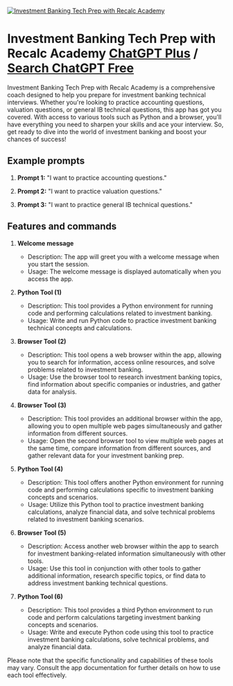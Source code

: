 
[![Investment Banking Tech Prep with Recalc Academy](https://files.oaiusercontent.com/file-lJjaZgtc2mLNx9F0NiqvQCkY?se=2123-10-16T03%3A40%3A19Z&sp=r&sv=2021-08-06&sr=b&rscc=max-age%3D31536000%2C%20immutable&rscd=attachment%3B%20filename%3DDALL%25C2%25B7E%25202023-11-08%252019.39.57%2520-%2520Create%2520a%2520cartoon%2520icon%2520image%2520for%2520a%2520gender-neutral%2520virtual%2520assistant%2520designed%2520to%2520help%2520students%2520with%2520investment%2520banking%2520interviews.%2520The%2520character%2520is%2520an%2520a.png&sig=CxBTsazUg8B7k%2BoRuPB5HcpuaPOaSyL4r5N38r06luM%3D)](https://chat.openai.com/g/g-ilrojd6Qa-investment-banking-tech-prep-with-recalc-academy)

# Investment Banking Tech Prep with Recalc Academy [ChatGPT Plus](https://chat.openai.com/g/g-ilrojd6Qa-investment-banking-tech-prep-with-recalc-academy) / [Search ChatGPT Free](https://gptcall.net/index.html#/?search=Investment%20Banking%20Tech%20Prep%20with%20Recalc%20Academy)

Investment Banking Tech Prep with Recalc Academy is a comprehensive coach designed to help you prepare for investment banking technical interviews. Whether you're looking to practice accounting questions, valuation questions, or general IB technical questions, this app has got you covered. With access to various tools such as Python and a browser, you'll have everything you need to sharpen your skills and ace your interview. So, get ready to dive into the world of investment banking and boost your chances of success!

## Example prompts

1. **Prompt 1:** "I want to practice accounting questions."

2. **Prompt 2:** "I want to practice valuation questions."

3. **Prompt 3:** "I want to practice general IB technical questions."

## Features and commands

1. **Welcome message**
    - Description: The app will greet you with a welcome message when you start the session.
    - Usage: The welcome message is displayed automatically when you access the app.

2. **Python Tool (1)**
    - Description: This tool provides a Python environment for running code and performing calculations related to investment banking.
    - Usage: Write and run Python code to practice investment banking technical concepts and calculations.

3. **Browser Tool (2)**
    - Description: This tool opens a web browser within the app, allowing you to search for information, access online resources, and solve problems related to investment banking.
    - Usage: Use the browser tool to research investment banking topics, find information about specific companies or industries, and gather data for analysis.

4. **Browser Tool (3)**
    - Description: This tool provides an additional browser within the app, allowing you to open multiple web pages simultaneously and gather information from different sources.
    - Usage: Open the second browser tool to view multiple web pages at the same time, compare information from different sources, and gather relevant data for your investment banking prep.

5. **Python Tool (4)**
    - Description: This tool offers another Python environment for running code and performing calculations specific to investment banking concepts and scenarios.
    - Usage: Utilize this Python tool to practice investment banking calculations, analyze financial data, and solve technical problems related to investment banking scenarios.

6. **Browser Tool (5)**
    - Description: Access another web browser within the app to search for investment banking-related information simultaneously with other tools.
    - Usage: Use this tool in conjunction with other tools to gather additional information, research specific topics, or find data to address investment banking technical questions.

7. **Python Tool (6)**
    - Description: This tool provides a third Python environment to run code and perform calculations targeting investment banking concepts and scenarios.
    - Usage: Write and execute Python code using this tool to practice investment banking calculations, solve technical problems, and analyze financial data.

Please note that the specific functionality and capabilities of these tools may vary. Consult the app documentation for further details on how to use each tool effectively.


